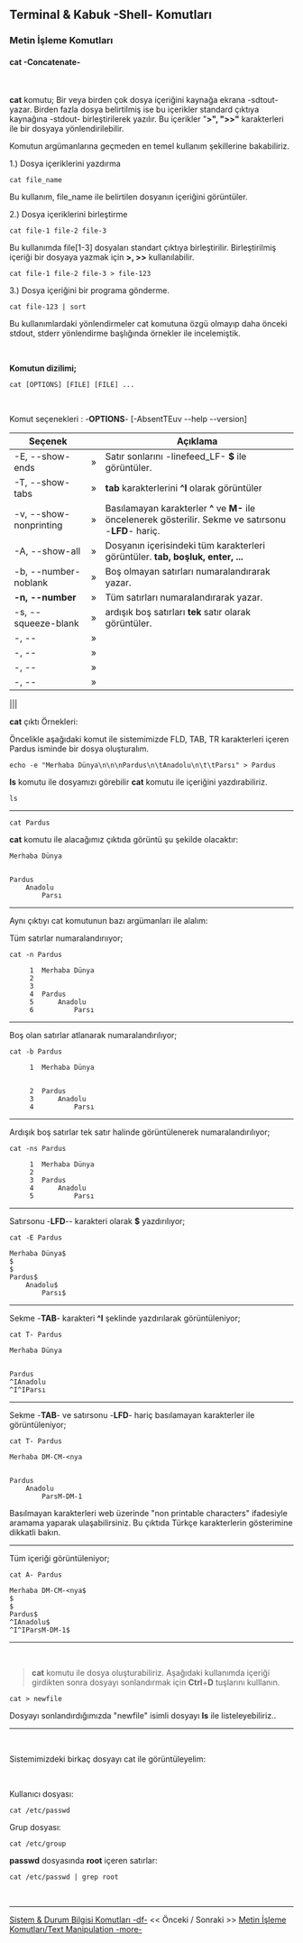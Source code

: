 ## **Terminal & Kabuk -Shell- Komutları**

### Metin İşleme Komutları 

#### **cat** -Concatenate-


</br>

**cat** komutu; Bir veya birden çok dosya içeriğini kaynağa ekrana -sdtout- yazar. Birden fazla dosya belirtilmiş ise bu içerikler standard çıktıya kaynağına -stdout- birleştirilerek yazılır. Bu içerikler "**>", ">>"** karakterleri ile bir dosyaya yönlendirilebilir. 
<br>

Komutun argümanlarına geçmeden en temel kullanım şekillerine bakabiliriz.

1.) Dosya içeriklerini yazdırma </br>


``` {echo}
cat file_name
```

Bu kullanım, file_name ile belirtilen dosyanın içeriğini görüntüler. </br>

2.) Dosya içeriklerini birleştirme

``` {echo}
cat file-1 file-2 file-3 
```

Bu kullanımda file[1-3] dosyaları standart çıktıya birleştirilir. Birleştirilmiş içeriği bir dosyaya yazmak için **>, >>** kullanılabilir.

``` {echo}
cat file-1 file-2 file-3 > file-123
```

3.) Dosya içeriğini bir programa gönderme.

``` {echo}
cat file-123 | sort
```

Bu kullanımlardaki yönlendirmeler cat komutuna özgü olmayıp daha önceki stdout, stderr yönlendirme başlığında örnekler ile incelemiştik. 

</br>

**Komutun dizilimi;**


```
cat [OPTIONS] [FILE] [FILE] ...
```

<br>

Komut seçenekleri : -**OPTIONS**- [-AbsentTEuv --help --version] 

| Seçenek | | Açıklama |
|--|:--:|--|
| -E, --show-ends | » | Satır sonlarını -linefeed_LF- **$** ile görüntüler. |
| -T, --show-tabs | » | **tab** karakterlerini **^I** olarak görüntüler  |
| -v, --show-nonprinting | » | Basılamayan karakterler **^** ve **M-** ile öncelenerek gösterilir. Sekme ve satırsonu -**LFD**- hariç. |
| -A, --show-all | » |  Dosyanın içerisindeki tüm karakterleri görüntüler. **tab, boşluk, enter, ...**  |
| -b, --number-noblank | » | Boş olmayan satırları numaralandırarak yazar. |
| **-n, --number** | » | Tüm satırları numaralandırarak yazar. |
| -s, --squeeze-blank | » | ardışık boş satırları **tek** satır olarak görüntüler. |
| -, -- | » |  |
| -, -- | » |  |
| -, -- | » |  |
| -, -- | » |  |

|||





**cat** çıktı Örnekleri:

Öncelikle aşağıdaki komut ile sistemimizde FLD, TAB, TR karakterleri içeren Pardus isminde bir dosya oluşturalım.

``` {.sh}
echo -e "Merhaba Dünya\n\n\nPardus\n\tAnadolu\n\t\tParsı" > Pardus
```
**ls** komutu ile dosyamızı görebilir **cat** komutu ile içeriğini yazdırabiliriz.


``` {.sh}
ls
```


---

``` {.sh}
cat Pardus
```

**cat** komutu ile alacağımız çıktıda görüntü şu şekilde olacaktır:

```
Merhaba Dünya


Pardus
	Anadolu
		Parsı
```
---

Aynı çıktıyı cat komutunun bazı argümanları ile alalım:


Tüm satırlar numaralandırııyor;

``` {.sh}
cat -n Pardus
```


```
     1	Merhaba Dünya
     2	
     3	
     4	Pardus
     5		Anadolu
     6			Parsı
```

---

Boş olan satırlar atlanarak numaralandırılıyor;

``` {.sh}
cat -b Pardus
```


```
     1	Merhaba Dünya


     2	Pardus
     3		Anadolu
     4			Parsı
```

---
Ardışık boş satırlar tek satır halinde görüntülenerek numaralandırılıyor;

``` {.sh}
cat -ns Pardus
```

```
     1	Merhaba Dünya
     2	
     3	Pardus
     4		Anadolu
     5			Parsı
```

---

Satırsonu -**LFD**-- karakteri olarak **$** yazdırılıyor;

``` {.sh}
cat -E Pardus
```

```
Merhaba Dünya$
$
$
Pardus$
	Anadolu$
		Parsı$
```
---

Sekme -**TAB**- karakteri **^I** şeklinde yazdırılarak görüntüleniyor;

``` {.sh}
cat T- Pardus
```

```
Merhaba Dünya


Pardus
^IAnadolu
^I^IParsı
```

---

Sekme -**TAB**- ve satırsonu -**LFD**- hariç basılamayan karakterler ile görüntüleniyor; 

``` {.sh}
cat T- Pardus
```

```
Merhaba DM-CM-<nya


Pardus
	Anadolu
		ParsM-DM-1
```

Basılmayan karakterleri web üzerinde "non printable characters" ifadesiyle aramama yaparak ulaşabilirsiniz.
Bu çıktıda Türkçe karakterlerin gösterimine dikkatli bakın.

---

Tüm içeriği görüntüleniyor; 

``` {.sh}
cat A- Pardus
```

```
Merhaba DM-CM-<nya$
$
$
Pardus$
^IAnadolu$
^I^IParsM-DM-1$
```
---
</br>

>**cat** komutu ile dosya oluşturabiliriz. Aşağıdaki kullanımda içeriği girdikten sonra dosyayı sonlandırmak için **Ctrl**+**D** tuşlarını kulllanın.

```
cat > newfile
```

Dosyayı sonlandırdığımızda "newfile" isimli dosyayı **ls** ile listeleyebiliriz..

---

</br>

Sistemimizdeki birkaç dosyayı cat ile görüntüleyelim:

</br>

Kullanıcı dosyası:

```
cat /etc/passwd
```

Grup dosyası:

```
cat /etc/group
```

**passwd** dosyasında **root** içeren satırlar:

```
cat /etc/passwd | grep root
```


</br>

---

 [Sistem & Durum Bilgisi Komutları -df-](../sistem-durum-bilgisi-komutlari/tr_komutlar-sistem-durum-bilgisi-komutlari-df-.md) << Önceki / Sonraki >> [Metin İşleme Komutları/Text Manipulation -more-](./tr_komutlar-metin-isleme-komutlari-more-.md)


